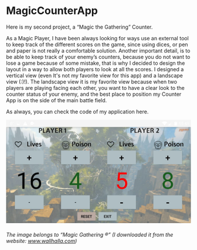 # MagicCounterApp

Here is my second project, a “Magic the Gathering” Counter.

As a Magic Player, I have been always looking for ways use an external tool to keep track of the different scores on the game, since using dices, or pen and paper is not really a comfortable solution.
Another important detail, is to be able to keep track of your enemy’s counters, because you do not want to lose a game because of some mistake, that is why I decided to design the layout in a way to allow both players to look at all the scores.
I designed a vertical view (even It's not my favorite view for this app) and a landscape view (:)!). The landscape view it is my favorite
view because when two players are playing facing each other, you want to have a clear look to the counter status of your enemy, and the best place to position my Counter App is on the side of the main battle field.

As always, you can check the code of my application here.


![Screenshot](screenshot.jpg "Logo Title Text 1")






###### The image belongs to “Magic Gathering ®” (I downloaded it from the website: www.wallhalla.com)
